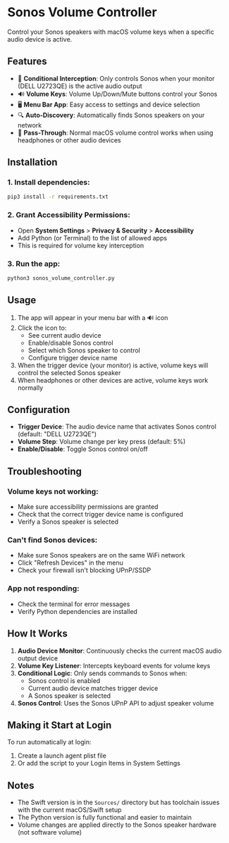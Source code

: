 # Sonos Volume Controller

Control your Sonos speakers with macOS volume keys when a specific audio device is active.

## Features

- 🎯 **Conditional Interception**: Only controls Sonos when your monitor (DELL U2723QE) is the active audio output
- 🔊 **Volume Keys**: Volume Up/Down/Mute buttons control your Sonos
- 🖥️ **Menu Bar App**: Easy access to settings and device selection
- 🔍 **Auto-Discovery**: Automatically finds Sonos speakers on your network
- 💾 **Pass-Through**: Normal macOS volume control works when using headphones or other audio devices

## Installation

### 1. Install dependencies:

```bash
pip3 install -r requirements.txt
```

### 2. Grant Accessibility Permissions:

- Open **System Settings** > **Privacy & Security** > **Accessibility**
- Add Python (or Terminal) to the list of allowed apps
- This is required for volume key interception

### 3. Run the app:

```bash
python3 sonos_volume_controller.py
```

## Usage

1. The app will appear in your menu bar with a 🔊 icon
2. Click the icon to:
   - See current audio device
   - Enable/disable Sonos control
   - Select which Sonos speaker to control
   - Configure trigger device name
3. When the trigger device (your monitor) is active, volume keys will control the selected Sonos speaker
4. When headphones or other devices are active, volume keys work normally

## Configuration

- **Trigger Device**: The audio device name that activates Sonos control (default: "DELL U2723QE")
- **Volume Step**: Volume change per key press (default: 5%)
- **Enable/Disable**: Toggle Sonos control on/off

## Troubleshooting

### Volume keys not working:
- Make sure accessibility permissions are granted
- Check that the correct trigger device name is configured
- Verify a Sonos speaker is selected

### Can't find Sonos devices:
- Make sure Sonos speakers are on the same WiFi network
- Click "Refresh Devices" in the menu
- Check your firewall isn't blocking UPnP/SSDP

### App not responding:
- Check the terminal for error messages
- Verify Python dependencies are installed

## How It Works

1. **Audio Device Monitor**: Continuously checks the current macOS audio output device
2. **Volume Key Listener**: Intercepts keyboard events for volume keys
3. **Conditional Logic**: Only sends commands to Sonos when:
   - Sonos control is enabled
   - Current audio device matches trigger device
   - A Sonos speaker is selected
4. **Sonos Control**: Uses the Sonos UPnP API to adjust speaker volume

## Making it Start at Login

To run automatically at login:

1. Create a launch agent plist file
2. Or add the script to your Login Items in System Settings

## Notes

- The Swift version is in the `Sources/` directory but has toolchain issues with the current macOS/Swift setup
- The Python version is fully functional and easier to maintain
- Volume changes are applied directly to the Sonos speaker hardware (not software volume)
